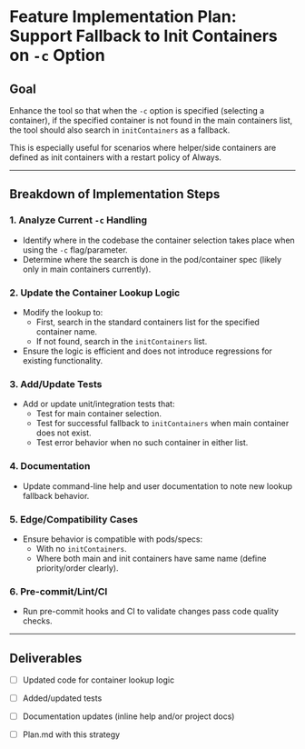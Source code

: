 # Feature Implementation Plan: Support Fallback to Init Containers on `-c` Option

## Goal
Enhance the tool so that when the `-c` option is specified (selecting a container), if the specified container is not found in the main containers list, the tool should also search in `initContainers` as a fallback.

This is especially useful for scenarios where helper/side containers are defined as init containers with a restart policy of Always.

---

## Breakdown of Implementation Steps

### 1. Analyze Current `-c` Handling
- Identify where in the codebase the container selection takes place when using the `-c` flag/parameter.
- Determine where the search is done in the pod/container spec (likely only in main containers currently).

### 2. Update the Container Lookup Logic
- Modify the lookup to:
  - First, search in the standard containers list for the specified container name.
  - If not found, search in the `initContainers` list.
- Ensure the logic is efficient and does not introduce regressions for existing functionality.

### 3. Add/Update Tests
- Add or update unit/integration tests that:
  - Test for main container selection.
  - Test for successful fallback to `initContainers` when main container does not exist.
  - Test error behavior when no such container in either list.

### 4. Documentation
- Update command-line help and user documentation to note new lookup fallback behavior.

### 5. Edge/Compatibility Cases
- Ensure behavior is compatible with pods/specs:
  - With no `initContainers`.
  - Where both main and init containers have same name (define priority/order clearly).

### 6. Pre-commit/Lint/CI
- Run pre-commit hooks and CI to validate changes pass code quality checks.

---

## Deliverables
- [ ] Updated code for container lookup logic
- [ ] Added/updated tests
- [ ] Documentation updates (inline help and/or project docs)
- [ ] Plan.md with this strategy


